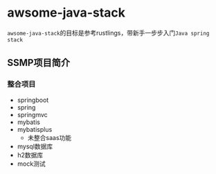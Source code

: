 # awsome-java-stack
`awsome-java-stack`的目标是参考rustlings，带新手一步步入门`Java spring stack`

## SSMP项目简介

### 整合项目

- springboot
- spring
- springmvc
- mybatis
- mybatisplus
  - 未整合saas功能
- mysql数据库
- h2数据库
- mock测试

